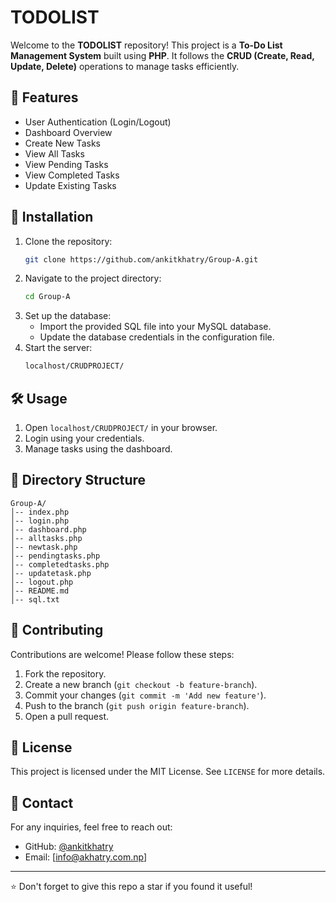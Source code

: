 # TODOLIST

Welcome to the **TODOLIST** repository! This project is a **To-Do List Management System** built using **PHP**. It follows the **CRUD (Create, Read, Update, Delete)** operations to manage tasks efficiently.

## 📌 Features
- User Authentication (Login/Logout)
- Dashboard Overview
- Create New Tasks
- View All Tasks
- View Pending Tasks
- View Completed Tasks
- Update Existing Tasks

## 🚀 Installation
1. Clone the repository:
   ```sh
   git clone https://github.com/ankitkhatry/Group-A.git
   ```
2. Navigate to the project directory:
   ```sh
   cd Group-A
   ```
3. Set up the database:
   - Import the provided SQL file into your MySQL database.
   - Update the database credentials in the configuration file.
4. Start the server:
   ```sh
   localhost/CRUDPROJECT/
   ```

## 🛠 Usage
1. Open `localhost/CRUDPROJECT/` in your browser.
2. Login using your credentials.
3. Manage tasks using the dashboard.

## 📂 Directory Structure
```
Group-A/
│-- index.php
│-- login.php
│-- dashboard.php
│-- alltasks.php
│-- newtask.php
│-- pendingtasks.php
│-- completedtasks.php
│-- updatetask.php
│-- logout.php
│-- README.md
│-- sql.txt
```

## 🤝 Contributing
Contributions are welcome! Please follow these steps:
1. Fork the repository.
2. Create a new branch (`git checkout -b feature-branch`).
3. Commit your changes (`git commit -m 'Add new feature'`).
4. Push to the branch (`git push origin feature-branch`).
5. Open a pull request.

## 📜 License
This project is licensed under the MIT License. See `LICENSE` for more details.

## 📧 Contact
For any inquiries, feel free to reach out:
- GitHub: [@ankitkhatry](https://github.com/ankitkhatry)
- Email: [info@akhatry.com.np]

---
⭐ Don't forget to give this repo a star if you found it useful!
